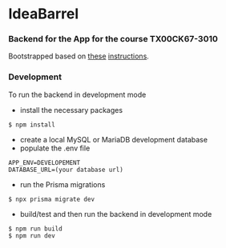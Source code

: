 # IdeaBarrel

### Backend for the App for the course TX00CK67-3010

Bootstrapped based on [these](https://medium.com/swlh/build-a-rest-api-with-express-js-and-typescript-dc2c8da89c52) [instructions](https://medium.com/@sudarshanadayananda/how-to-live-reload-typescript-node-server-bc40171fdb7).

### Development

To run the backend in development mode

* install the necessary packages
```
$ npm install
```
* create a local MySQL or MariaDB development database
* populate the .env file
```
APP_ENV=DEVELOPEMENT
DATABASE_URL=(your database url)
```

* run the Prisma migrations
```
$ npx prisma migrate dev
```
* build/test and then run the backend in development mode
```
$ npm run build
$ npm run dev
```

